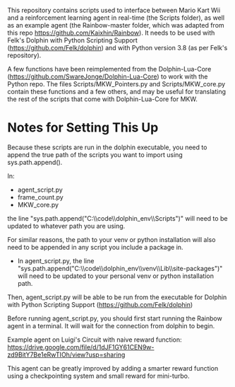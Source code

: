 This repository contains scripts used to interface between Mario Kart Wii and a reinforcement learning agent in real-time (the Scripts folder),
as well as an example agent (the Rainbow-master folder, which was adapted from this repo https://github.com/Kaixhin/Rainbow).
It needs to be used with Felk's Dolphin with Python Scripting Support (https://github.com/Felk/dolphin)
and with Python version 3.8 (as per Felk's repository).

A few functions have been reimplemented from the Dolphin-Lua-Core (https://github.com/SwareJonge/Dolphin-Lua-Core) to work with the Python repo. The files Scripts/MKW_Pointers.py and Scripts/MKW_core.py contain these functions and a few others, and may be useful for translating the rest of the scripts that come with Dolphin-Lua-Core for MKW.

# Notes for Setting This Up

Because these scripts are run in the dolphin executable, you need to append the true path of the scripts you want to import using sys.path.append().

In:
- agent_script.py
- frame_count.py
- MKW_core.py

the line "sys.path.append("C:\\\\code\\\\dolphin_env\\\\Scripts")" will need to be updated to whatever path you are using.

For similar reasons, the path to your venv or python installation will also need to be appended in any script you include a package in.
- In agent_script.py, the line "sys.path.append("C:\\\\code\\\\dolphin_env\\\\venv\\\\Lib\\\\site-packages")" will need to be updated to your personal venv or python installation path.

Then, agent_script.py will be able to be run from the executable for Dolphin with Python Scripting Support (https://github.com/Felk/dolphin)

Before running agent_script.py, you should first start running the Rainbow agent in a terminal. It will wait for the connection from dolphin to begin.

Example agent on Luigi's Circuit with naive reward function:
https://drive.google.com/file/d/1dJF1GY61CEN9w-zd9BitY7Be1eRwTIOh/view?usp=sharing

This agent can be greatly improved by adding a smarter reward function using a checkpointing system and small reward for mini-turbo.
